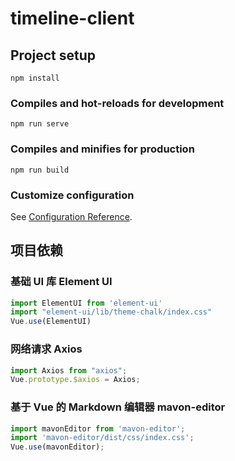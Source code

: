 # timeline-client

## Project setup
```
npm install
```

### Compiles and hot-reloads for development
```
npm run serve
```

### Compiles and minifies for production
```
npm run build
```

### Customize configuration
See [Configuration Reference](https://cli.vuejs.org/config/).

## 项目依赖

### 基础 UI 库 Element UI

```js
import ElementUI from 'element-ui'
import "element-ui/lib/theme-chalk/index.css"
Vue.use(ElementUI)
```

### 网络请求 Axios

```js
import Axios from "axios";
Vue.prototype.$axios = Axios;
```

### 基于 Vue 的 Markdown 编辑器 mavon-editor
```js
import mavonEditor from 'mavon-editor';
import 'mavon-editor/dist/css/index.css';
Vue.use(mavonEditor);
```
